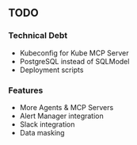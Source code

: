 ## TODO

### Technical Debt
- Kubeconfig for Kube MCP Server
- PostgreSQL instead of SQLModel
- Deployment scripts

### Features
- More Agents & MCP Servers
- Alert Manager integration
- Slack integration
- Data masking